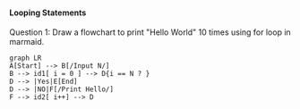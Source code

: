 #### Looping Statements

Question 1: Draw a flowchart to print "Hello World" 10 times using for loop in marmaid.


```mermaid
graph LR
A[Start] --> B[/Input N/]
B --> id1[ i = 0 ] --> D{i == N ? }
D --> |Yes|E[End]
D --> |NO|F[/Print Hello/]
F --> id2[ i++] --> D

```
